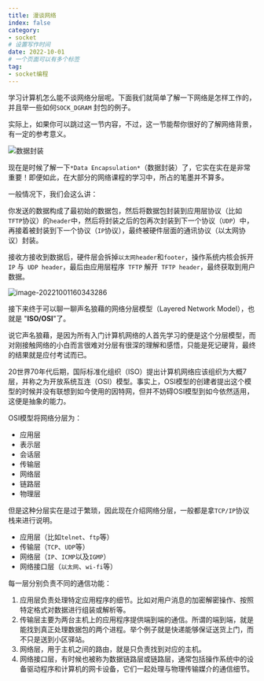 ```yaml
---
title: 漫谈网络
index: false
category:
- socket
# 设置写作时间
date: 2022-10-01
# 一个页面可以有多个标签
tag:
- socket编程
---
```


学习计算机怎么能不谈网络分层呢。下面我们就简单了解一下网络是怎样工作的，并且举一些如何`SOCK_DGRAM` 封包的例子。

实际上，如果你可以跳过这一节内容，不过，这一节能帮你很好的了解网络背景，有一定的参考意义。

![数据封装](http://qiniu.chanmufeng.com/2022-10-01-012138.png)

现在是时候了解一下`*Data Encapsulation*`（数据封装）了，它实在实在是非常重要！即便如此，在大部分的网络课程的学习中，所占的笔墨并不算多。

一般情况下，我们会这么讲：

你发送的数据构成了最初始的数据包，然后将数据包封装到应用层协议（比如`TFTP`协议）的`header`中，然后将封装之后的包再次封装到下一个协议（`UDP`）中，再接着被封装到下一个协议（`IP`协议），最终被硬件层面的通讯协议（以太网协议）封装。

接收方接收到数据后，硬件层会拆掉`以太网header`和`footer`，操作系统内核会拆开 `IP` 与` UDP header`，最后由应用层程序` TFTP` 解开` TFTP header`，最终获取到用户数据。

![image-20221001160343286](http://qiniu.chanmufeng.com/2022-10-01-080343.png)

接下来终于可以聊一聊声名狼藉的网络分层模型（Layered Network Model），也就是 "**ISO/OSI**"了。

说它声名狼藉，是因为所有入门计算机网络的人首先学习的便是这个分层模型，而对刚接触网络的小白而言很难对分层有很深的理解和感悟，只能是死记硬背，最终的结果就是应付考试而已。

20世界70年代后期，国际标准化组织（ISO）提出计算机网络应该组织为大概7层，并称之为开放系统互连（OSI）模型。事实上，OSI模型的创建者提出这个模型的时候并没有联想到如今使用的因特网，但并不妨碍OSI模型到如今依然适用，这便是抽象的能力。

OSI模型将网络分层为：

- 应用层
- 表示层
- 会话层
- 传输层
- 网络层
- 链路层
- 物理层

但是这种分层实在是过于繁琐，因此现在介绍网络分层，一般都是拿`TCP/IP`协议栈来进行说明。

- 应用层（比如`telnet`、`ftp`等）
- 传输层（`TCP`、`UDP`等）
- 网络层（`IP`、`ICMP`以及`IGMP`）
- 网络接口层（`以太网`、`wi-fi`等）

每一层分别负责不同的通信功能：

1. 应用层负责处理特定应用程序的细节。比如对用户消息的加密解密操作、按照特定格式对数据进行组装或解析等。
2. 传输层主要为两台主机上的应用程序提供端到端的通信。所谓的端到端，就是能找到真正处理数据包的两个进程。举个例子就是快递能够保证送货上门，而不只是送到小区驿站。
3. 网络层，用于主机之间的路由，就是只负责找到对应的主机。
4. 网络接口层，有时候也被称为数据链路层或链路层，通常包括操作系统中的设备驱动程序和计算机的网卡设备，它们一起处理与物理传输媒介的通信细节。
